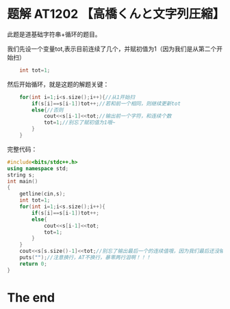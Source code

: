 # 题解 AT1202 【高橋くんと文字列圧縮】
此题是道基础字符串+循环的题目。

我们先设一个变量tot,表示目前连续了几个，并赋初值为1（因为我们是从第二个开始扫）

```cpp
	int tot=1;
```
然后开始循环，就是这题的解题关键：

```cpp
	for(int i=1;i<s.size();i++){//从1开始扫
		if(s[i]==s[i-1])tot++;//若和前一个相同，则继续更新tot
		else{//否则
			cout<<s[i-1]<<tot;//输出前一个字符，和连续个数
			tot=1;//别忘了赋初值为1哦~
		}
	}
```

完整代码：

```cpp
#include<bits/stdc++.h>
using namespace std;
string s;
int main()
{
	getline(cin,s);
	int tot=1;
	for(int i=1;i<s.size();i++){
		if(s[i]==s[i-1])tot++;
		else{
			cout<<s[i-1]<<tot;
			tot=1;
		}
	}
	cout<<s[s.size()-1]<<tot;//别忘了输出最后一个的连续值哦，因为我们最后还没输出呢
	puts("");//注意换行，AT不换行，暴零两行泪啊！！！
    return 0;
}
```

# The end